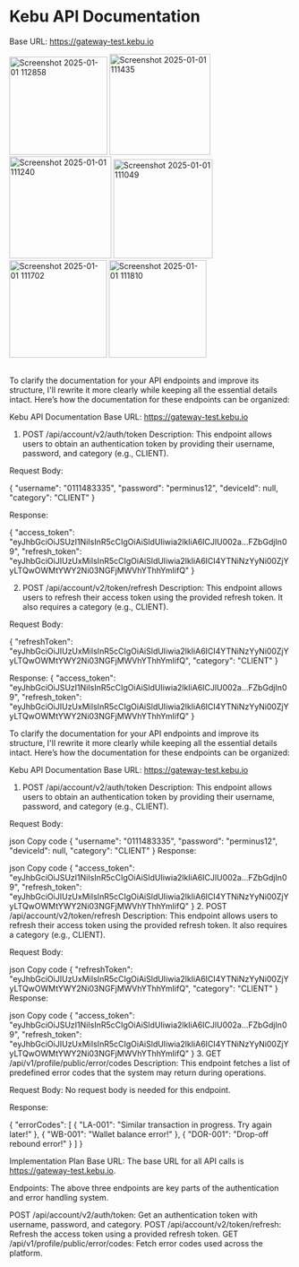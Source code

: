 # Kebu API Documentation
Base URL:
https://gateway-test.kebu.io

<img width="175" alt="Screenshot 2025-01-01 112858" src="https://github.com/user-attachments/assets/d256d8de-10db-43f5-abe6-32ac64c5d4cf" />

<img width="180" alt="Screenshot 2025-01-01 111435" src="https://github.com/user-attachments/assets/45d0bc2d-3d4f-4af5-bb76-1b58c0675868" />

<img width="182" alt="Screenshot 2025-01-01 111240" src="https://github.com/user-attachments/assets/1f632b26-86a0-41c5-a547-2242e17d6a9f" />


<img width="177" alt="Screenshot 2025-01-01 111049" src="https://github.com/user-attachments/assets/6dc4e8c7-0bc6-4a58-9d5e-93a878220195" />

<img width="174" alt="Screenshot 2025-01-01 111702" src="https://github.com/user-attachments/assets/80dbab71-f107-4403-82b6-64dd863435ae" />


<img width="174" alt="Screenshot 2025-01-01 111810" src="https://github.com/user-attachments/assets/60854f64-904b-4f36-971d-eacafdce736f" />












## 
To clarify the documentation for your API endpoints and improve its structure, I'll rewrite it more clearly while keeping all the essential details intact. Here’s how the documentation for these endpoints can be organized:

Kebu API Documentation
Base URL:
https://gateway-test.kebu.io

1. POST /api/account/v2/auth/token
Description:
This endpoint allows users to obtain an authentication token by providing their username, password, and category (e.g., CLIENT).

Request Body:

{
  "username": "0111483335",
  "password": "perminus12",
  "deviceId": null,
  "category": "CLIENT"
}

Response:

{
  "access_token": "eyJhbGciOiJSUzI1NiIsInR5cCIgOiAiSldUIiwia2lkIiA6ICJlU002a...FZbGdjIn09",
  "refresh_token": "eyJhbGciOiJIUzUxMiIsInR5cCIgOiAiSldUIiwia2lkIiA6ICI4YTNiNzYyNi00ZjYyLTQwOWMtYWY2Ni03NGFjMWVhYThhYmIifQ"
}


2. POST /api/account/v2/token/refresh
Description:
This endpoint allows users to refresh their access token using the provided refresh token. It also requires a category (e.g., CLIENT).

Request Body:

{
  "refreshToken": "eyJhbGciOiJIUzUxMiIsInR5cCIgOiAiSldUIiwia2lkIiA6ICI4YTNiNzYyNi00ZjYyLTQwOWMtYWY2Ni03NGFjMWVhYThhYmIifQ",
  "category": "CLIENT"
}

Response:
{
  "access_token": "eyJhbGciOiJSUzI1NiIsInR5cCIgOiAiSldUIiwia2lkIiA6ICJlU002a...FZbGdjIn09",
  "refresh_token": "eyJhbGciOiJIUzUxMiIsInR5cCIgOiAiSldUIiwia2lkIiA6ICI4YTNiNzYyNi00ZjYyLTQwOWMtYWY2Ni03NGFjMWVhYThhYmIifQ"
}


To clarify the documentation for your API endpoints and improve its structure, I'll rewrite it more clearly while keeping all the essential details intact. Here’s how the documentation for these endpoints can be organized:

Kebu API Documentation
Base URL:
https://gateway-test.kebu.io

1. POST /api/account/v2/auth/token
Description:
This endpoint allows users to obtain an authentication token by providing their username, password, and category (e.g., CLIENT).

Request Body:

json
Copy code
{
  "username": "0111483335",
  "password": "perminus12",
  "deviceId": null,
  "category": "CLIENT"
}
Response:

json
Copy code
{
  "access_token": "eyJhbGciOiJSUzI1NiIsInR5cCIgOiAiSldUIiwia2lkIiA6ICJlU002a...FZbGdjIn09",
  "refresh_token": "eyJhbGciOiJIUzUxMiIsInR5cCIgOiAiSldUIiwia2lkIiA6ICI4YTNiNzYyNi00ZjYyLTQwOWMtYWY2Ni03NGFjMWVhYThhYmIifQ"
}
2. POST /api/account/v2/token/refresh
Description:
This endpoint allows users to refresh their access token using the provided refresh token. It also requires a category (e.g., CLIENT).

Request Body:

json
Copy code
{
  "refreshToken": "eyJhbGciOiJIUzUxMiIsInR5cCIgOiAiSldUIiwia2lkIiA6ICI4YTNiNzYyNi00ZjYyLTQwOWMtYWY2Ni03NGFjMWVhYThhYmIifQ",
  "category": "CLIENT"
}
Response:

json
Copy code
{
  "access_token": "eyJhbGciOiJSUzI1NiIsInR5cCIgOiAiSldUIiwia2lkIiA6ICJlU002a...FZbGdjIn09",
  "refresh_token": "eyJhbGciOiJIUzUxMiIsInR5cCIgOiAiSldUIiwia2lkIiA6ICI4YTNiNzYyNi00ZjYyLTQwOWMtYWY2Ni03NGFjMWVhYThhYmIifQ"
}
3. GET /api/v1/profile/public/error/codes
Description:
This endpoint fetches a list of predefined error codes that the system may return during operations.

Request Body:
No request body is needed for this endpoint.

Response:

{
  "errorCodes": [
    {
      "LA-001": "Similar transaction in progress. Try again later!"
    },
    {
      "WB-001": "Wallet balance error!"
    },
    {
      "DOR-001": "Drop-off rebound error!"
    }
  ]
}

Implementation Plan
Base URL:
The base URL for all API calls is https://gateway-test.kebu.io.

Endpoints:
The above three endpoints are key parts of the authentication and error handling system.

POST /api/account/v2/auth/token: Get an authentication token with username, password, and category.
POST /api/account/v2/token/refresh: Refresh the access token using a provided refresh token.
GET /api/v1/profile/public/error/codes: Fetch error codes used across the platform.



